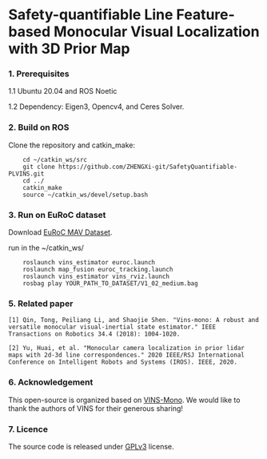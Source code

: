 # Safety-quantifiable Line Feature-based Monocular Visual Localization with 3D Prior Map


### 1. Prerequisites

1.1 Ubuntu 20.04 and ROS Noetic

1.2 Dependency: Eigen3, Opencv4, and Ceres Solver.

### 2. Build on ROS

Clone the repository and catkin_make:
```
    cd ~/catkin_ws/src
    git clone https://github.com/ZHENGXi-git/SafetyQuantifiable-PLVINS.git
    cd ../
    catkin_make
    source ~/catkin_ws/devel/setup.bash
```

### 3. Run on EuRoC dataset

Download [EuRoC MAV Dataset](https://projects.asl.ethz.ch/datasets/doku.php?id=kmavvisualinertialdatasets).

run in the ~/catkin_ws/
```
    roslaunch vins_estimator euroc.launch
    roslaunch map_fusion euroc_tracking.launch 
    roslaunch vins_estimator vins_rviz.launch
    rosbag play YOUR_PATH_TO_DATASET/V1_02_medium.bag 
```

### 5. Related paper

```
[1] Qin, Tong, Peiliang Li, and Shaojie Shen. "Vins-mono: A robust and versatile monocular visual-inertial state estimator." IEEE Transactions on Robotics 34.4 (2018): 1004-1020.

[2] Yu, Huai, et al. "Monocular camera localization in prior lidar maps with 2d-3d line correspondences." 2020 IEEE/RSJ International Conference on Intelligent Robots and Systems (IROS). IEEE, 2020.
```

### 6. Acknowledgement
This open-source is organized based on [VINS-Mono](https://github.com/HKUST-Aerial-Robotics/VINS-Mono.git). 
We would like to thank the authors of VINS for their generous sharing!

### 7. Licence
The source code is released under [GPLv3](https://www.gnu.org/licenses/) license.
